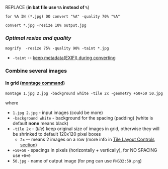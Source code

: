 
REPLACE (**in bat file use `%%` instead of `%`**)

`for %A IN (*.jpg) DO convert "%A" -quality 70% "%A"`

`convert *.jpg -resize 10% output.jpg`

### *Optimal resize and quality*

`mogrify  -resize 75% -quality 90% -taint *.jpg`

* `-taint` -- [keep metadata(EXIFI) during converting](https://imagemagick.org/script/command-line-options.php)

### Combine several images

#### In grid ([montage command](http://www.imagemagick.org/Usage/montage/))

`montage 1.jpg 2.jpg -background white -tile 2x -geometry +50+50 50.jpg`

where
* `1.jpg 2.jpg` - input images (could be more)
* `-background white` - background for the spacing (padding) (white is default **none** means black)
* `-tile 2x` - (*tile*) keep original size of images in grid, otherwise they will be shrinked to default 120x120 pixel boxes
  * `2x` -- means 2 images on a row (more info in [Tile Layout Controls section]((http://www.imagemagick.org/Usage/montage/)))
* `+50+50` - spacings in pixels (horizontally + vertically), for NO SPACING use `+0+0`
* `50.jpg` - name of output image (for png can use `PNG32:50.png`)
